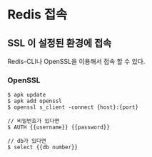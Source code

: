 # Redis 접속
## SSL 이 설정된 환경에 접속
Redis-CLI나 OpenSSL을 이용해서 접속 할 수 있다. 

### OpenSSL
```
$ apk update
$ apk add openssl
$ openssl s_client -connect {host}:{port}

// 비밀번호가 있다면
$ AUTH {{username}} {{password}}

// db가 있다면 
$ select {{db number}}
```